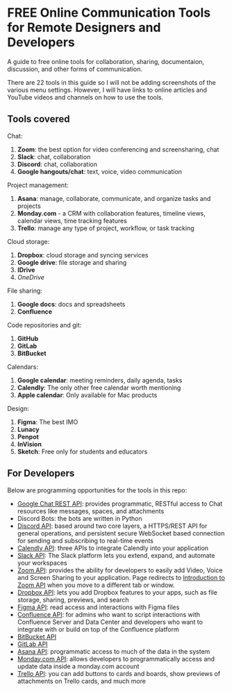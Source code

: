# FREE Online Communication Tools for Remote Designers and Developers

A guide to free online tools for collaboration, sharing, documentaion, discussion, and other forms of communication.

There are 22 tools in this guide so I will not be adding screenshots of the various menu settings. However, I will have links to online articles and YouTube videos and channels on how to use the tools.

## Tools covered

Chat:

1. **Zoom**: the best option for video conferencing and screensharing, chat
1. **Slack**: chat, collaboration
1. **Discord**: chat, collaboration
1. **Google hangouts/chat**: text, voice, video communication

Project management:

1. **Asana**: manage, collaborate, communicate, and organize tasks and projects
1. **Monday.com** - a CRM with collaboration features, timeline views, calendar views, time tracking features
1. **Trello**: manage any type of project, workflow, or task tracking

Cloud storage:

1. **Dropbox**: cloud storage and syncing services
1. **Google drive**: file storage and sharing
1. **IDrive**
1. _OneDrive_

File sharing:

1. **Google docs**: docs and spreadsheets
1. **Confluence**

Code repositories and git:

1. **GitHub**
1. **GitLab**
1. **BitBucket**

Calendars:

1. **Google calendar**: meeting reminders, daily agenda, tasks
1. **Calendly**: The only other free calendar worth mentioning
1. **Apple calendar**: Only available for Mac products

Design:

1. **Figma**: The best IMO
1. **Lunacy**
1. **Penpot**
1. **InVision**
1. **Sketch**: Free only for students and educators

## For Developers

Below are programming opportunities for the tools in this repo:

- [Google Chat REST API](https://developers.google.com/chat/api/guides/rest-api): provides programmatic, RESTful access to Chat resources like messages, spaces, and attachments
- Discord Bots: the bots are written in Python
- [Discord API](https://discord.com/developers/docs/reference): based around two core layers, a HTTPS/REST API for general operations, and persistent secure WebSocket based connection for sending and subscribing to real-time events
- [Calendly API](https://developer.calendly.com/getting-started): three APIs to integrate Calendly into your application
- [Slack API](https://api.slack.com/methods): The Slack platform lets you extend, expand, and automate your workspaces
- [Zoom API](https://zoom.github.io/api/): provides the ability for developers to easily add Video, Voice and Screen Sharing to your application. Page redirects to [Introduction to Zoom API](https://marketplace.zoom.us/docs/api-reference/introduction/) when you move to a different tab or window.
- [Dropbox API](): lets you add Dropbox features to your apps, such as file storage, sharing, previews, and search
- [Figma API](https://www.figma.com/developers/api): read access and interactions with Figma files
- [Confluence API](https://developer.atlassian.com/server/confluence/confluence-server-rest-api/): for admins who want to script interactions with Confluence Server and Data Center and developers who want to integrate with or build on top of the Confluence platform
- [BitBucket API](https://developer.atlassian.com/cloud/bitbucket/rest/intro/)
- [GitLab API](https://docs.gitlab.com/ee/api/)
- [Asana API](https://developers.asana.com/docs): programmatic access to much of the data in the system
- [Monday.com API](https://developer.monday.com/api-reference/docs): allows developers to programmatically access and update data inside a monday.com account
- [Trello API](https://developer.atlassian.com/cloud/trello/): you can add buttons to cards and boards, show previews of attachments on Trello cards, and much more
